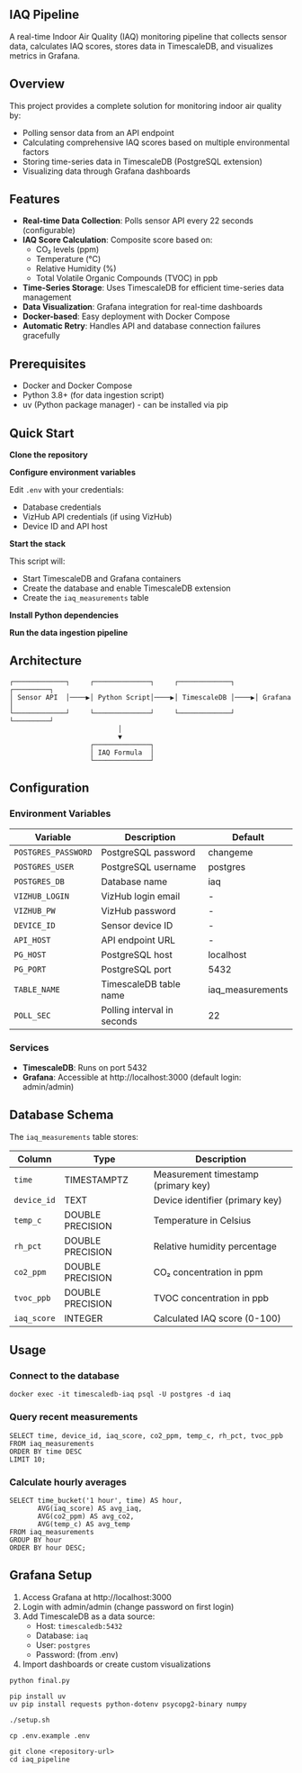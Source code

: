 ## IAQ Pipeline

A real-time Indoor Air Quality (IAQ) monitoring pipeline that collects sensor data, calculates IAQ scores, stores data in TimescaleDB, and visualizes metrics in Grafana.

## Overview

This project provides a complete solution for monitoring indoor air quality by:

*   Polling sensor data from an API endpoint
*   Calculating comprehensive IAQ scores based on multiple environmental factors
*   Storing time-series data in TimescaleDB (PostgreSQL extension)
*   Visualizing data through Grafana dashboards

## Features

*   **Real-time Data Collection**: Polls sensor API every 22 seconds (configurable)
*   **IAQ Score Calculation**: Composite score based on:
    *   CO₂ levels (ppm)
    *   Temperature (°C)
    *   Relative Humidity (%)
    *   Total Volatile Organic Compounds (TVOC) in ppb
*   **Time-Series Storage**: Uses TimescaleDB for efficient time-series data management
*   **Data Visualization**: Grafana integration for real-time dashboards
*   **Docker-based**: Easy deployment with Docker Compose
*   **Automatic Retry**: Handles API and database connection failures gracefully

## Prerequisites

*   Docker and Docker Compose
*   Python 3.8+ (for data ingestion script)
*   uv (Python package manager) - can be installed via pip

## Quick Start

**Clone the repository**

**Configure environment variables**

Edit `.env` with your credentials:

*   Database credentials
*   VizHub API credentials (if using VizHub)
*   Device ID and API host

**Start the stack**

This script will:

*   Start TimescaleDB and Grafana containers
*   Create the database and enable TimescaleDB extension
*   Create the `iaq_measurements` table

**Install Python dependencies**

**Run the data ingestion pipeline**

## Architecture

```plaintext
┌─────────────┐     ┌──────────────┐     ┌─────────────┐     ┌─────────┐
│ Sensor API  │────▶│ Python Script│────▶│ TimescaleDB │────▶│ Grafana │
└─────────────┘     └──────────────┘     └─────────────┘     └─────────┘
                           │
                           ▼
                    ┌──────────────┐
                    │ IAQ Formula  │
                    └──────────────┘
```

## Configuration

### Environment Variables

| Variable | Description | Default |
| --- | --- | --- |
| `POSTGRES_PASSWORD` | PostgreSQL password | changeme |
| `POSTGRES_USER` | PostgreSQL username | postgres |
| `POSTGRES_DB` | Database name | iaq |
| `VIZHUB_LOGIN` | VizHub login email | \- |
| `VIZHUB_PW` | VizHub password | \- |
| `DEVICE_ID` | Sensor device ID | \- |
| `API_HOST` | API endpoint URL | \- |
| `PG_HOST` | PostgreSQL host | localhost |
| `PG_PORT` | PostgreSQL port | 5432 |
| `TABLE_NAME` | TimescaleDB table name | iaq\_measurements |
| `POLL_SEC` | Polling interval in seconds | 22 |

### Services

*   **TimescaleDB**: Runs on port 5432
*   **Grafana**: Accessible at http://localhost:3000 (default login: admin/admin)

## Database Schema

The `iaq_measurements` table stores:

| Column | Type | Description |
| --- | --- | --- |
| `time` | TIMESTAMPTZ | Measurement timestamp (primary key) |
| `device_id` | TEXT | Device identifier (primary key) |
| `temp_c` | DOUBLE PRECISION | Temperature in Celsius |
| `rh_pct` | DOUBLE PRECISION | Relative humidity percentage |
| `co2_ppm` | DOUBLE PRECISION | CO₂ concentration in ppm |
| `tvoc_ppb` | DOUBLE PRECISION | TVOC concentration in ppb |
| `iaq_score` | INTEGER | Calculated IAQ score (0-100) |

## Usage

### Connect to the database

```plaintext
docker exec -it timescaledb-iaq psql -U postgres -d iaq
```

### Query recent measurements

```plaintext
SELECT time, device_id, iaq_score, co2_ppm, temp_c, rh_pct, tvoc_ppb 
FROM iaq_measurements 
ORDER BY time DESC 
LIMIT 10;
```

### Calculate hourly averages

```plaintext
SELECT time_bucket('1 hour', time) AS hour,
       AVG(iaq_score) AS avg_iaq,
       AVG(co2_ppm) AS avg_co2,
       AVG(temp_c) AS avg_temp
FROM iaq_measurements
GROUP BY hour
ORDER BY hour DESC;
```

## Grafana Setup

1.  Access Grafana at http://localhost:3000
2.  Login with admin/admin (change password on first login)
3.  Add TimescaleDB as a data source:
    *   Host: `timescaledb:5432`
    *   Database: `iaq`
    *   User: `postgres`
    *   Password: (from .env)
4.  Import dashboards or create custom visualizations

```plaintext
python final.py
```

```plaintext
pip install uv
uv pip install requests python-dotenv psycopg2-binary numpy
```

```plaintext
./setup.sh
```

```plaintext
cp .env.example .env
```

```plaintext
git clone <repository-url>
cd iaq_pipeline
```